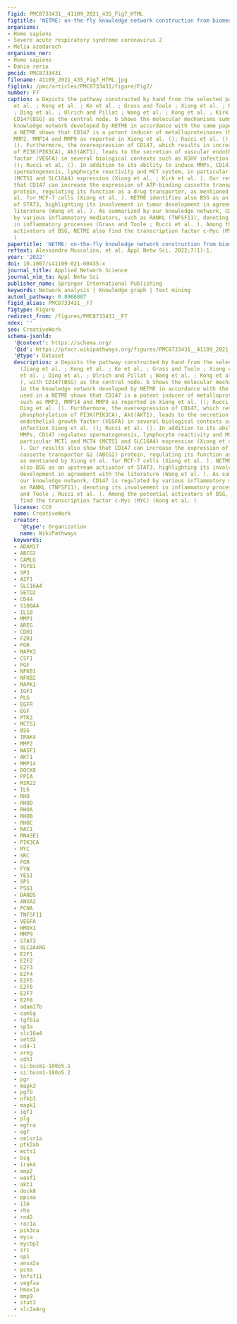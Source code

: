 ```yaml
---
figid: PMC8733431__41109_2021_435_Fig7_HTML
figtitle: 'NETME: on-the-fly knowledge network construction from biomedical literature'
organisms:
- Homo sapiens
- Severe acute respiratory syndrome coronavirus 2
- Melia azedarach
organisms_ner:
- Homo sapiens
- Danio rerio
pmcid: PMC8733431
filename: 41109_2021_435_Fig7_HTML.jpg
figlink: /pmc/articles/PMC8733431/figure/Fig7/
number: F7
caption: a Depicts the pathway constructed by hand from the selected papers (Jiang
  et al. ; Kong et al. ; Ke et al. ; Grass and Toole ; Xiong et al. ; Rucci et al.
  ; Ding et al. ; Ulrich and Pillat ; Wang et al. ; Kong et al. ; Kirk et al. ), with
  CD147(BSG) as the central node. b Shows the molecular mechanisms summarised in the
  knowledge network developed by NETME in accordance with the same papers used in
  a NETME shows that CD147 is a potent inducer of metalloproteinases (MMPs) such as
  MMP2, MMP14 and MMP9 as reported in Xiong et al. (); Rucci et al. (); Ding et al.
  (). Furthermore, the overexpression of CD147, which results in increased phosphorylation
  of PI3K(PIK3CA), Akt(AKT1), leads to the secretion of vascular endothelial growth
  factor (VEGFA) in several biological contexts such as KSHV infection Xiong et al.
  (); Rucci et al. (). In addition to its ability to induce MMPs, CD147 regulates
  spermatogenesis, lymphocyte reactivity and MCT system, in particular MCT1 and MCT4
  (MCTS1 and SLC16A4) expression (Xiong et al. ; Kirk et al. ). Our results also show
  that CD147 can increase the expression of ATP-binding cassette transporter G2 (ABCG2)
  protein, regulating its function as a drug transporter, as mentioned by Xiong et
  al. for MCF-7 cells (Xiong et al. ). NETME identifies also BSG as an upstream activator
  of STAT3, highlighting its involvement in tumor development in agreement with the
  literature (Wang et al. ). As summarized by our knowledge network, CD147 is regulated
  by various inflammatory mediators, such as RANKL (TNFSF11), denoting its involvement
  in inflammatory processes (Grass and Toole ; Rucci et al. ). Among the potential
  activators of BSG, NETME also find the transcription factor c-Myc (MYC) (Kong et al.
  )
papertitle: 'NETME: on-the-fly knowledge network construction from biomedical literature.'
reftext: Alessandro Muscolino, et al. Appl Netw Sci. 2022;7(1):1.
year: '2022'
doi: 10.1007/s41109-021-00435-x
journal_title: Applied Network Science
journal_nlm_ta: Appl Netw Sci
publisher_name: Springer International Publishing
keywords: Network analysis | Knowledge graph | Text mining
automl_pathway: 0.8966887
figid_alias: PMC8733431__F7
figtype: Figure
redirect_from: /figures/PMC8733431__F7
ndex: ''
seo: CreativeWork
schema-jsonld:
  '@context': https://schema.org/
  '@id': https://pfocr.wikipathways.org/figures/PMC8733431__41109_2021_435_Fig7_HTML.html
  '@type': Dataset
  description: a Depicts the pathway constructed by hand from the selected papers
    (Jiang et al. ; Kong et al. ; Ke et al. ; Grass and Toole ; Xiong et al. ; Rucci
    et al. ; Ding et al. ; Ulrich and Pillat ; Wang et al. ; Kong et al. ; Kirk et al.
    ), with CD147(BSG) as the central node. b Shows the molecular mechanisms summarised
    in the knowledge network developed by NETME in accordance with the same papers
    used in a NETME shows that CD147 is a potent inducer of metalloproteinases (MMPs)
    such as MMP2, MMP14 and MMP9 as reported in Xiong et al. (); Rucci et al. ();
    Ding et al. (). Furthermore, the overexpression of CD147, which results in increased
    phosphorylation of PI3K(PIK3CA), Akt(AKT1), leads to the secretion of vascular
    endothelial growth factor (VEGFA) in several biological contexts such as KSHV
    infection Xiong et al. (); Rucci et al. (). In addition to its ability to induce
    MMPs, CD147 regulates spermatogenesis, lymphocyte reactivity and MCT system, in
    particular MCT1 and MCT4 (MCTS1 and SLC16A4) expression (Xiong et al. ; Kirk et al.
    ). Our results also show that CD147 can increase the expression of ATP-binding
    cassette transporter G2 (ABCG2) protein, regulating its function as a drug transporter,
    as mentioned by Xiong et al. for MCF-7 cells (Xiong et al. ). NETME identifies
    also BSG as an upstream activator of STAT3, highlighting its involvement in tumor
    development in agreement with the literature (Wang et al. ). As summarized by
    our knowledge network, CD147 is regulated by various inflammatory mediators, such
    as RANKL (TNFSF11), denoting its involvement in inflammatory processes (Grass
    and Toole ; Rucci et al. ). Among the potential activators of BSG, NETME also
    find the transcription factor c-Myc (MYC) (Kong et al. )
  license: CC0
  name: CreativeWork
  creator:
    '@type': Organization
    name: WikiPathways
  keywords:
  - ADAM17
  - ABCG2
  - CAMLG
  - TGFB1
  - SP3
  - AZF1
  - SLC16A4
  - SETD2
  - CD44
  - S100A4
  - IL18
  - MMP1
  - AREG
  - CDH1
  - FZR1
  - PGR
  - MAPK3
  - CSF1
  - PGF
  - NFKB1
  - NFKB2
  - MAPK1
  - IGF1
  - PLG
  - EGFR
  - EGF
  - PTK2
  - MCTS1
  - BSG
  - IRAK4
  - MMP2
  - WASF1
  - AKT1
  - MMP14
  - DOCK8
  - PPIA
  - MIR22
  - IL6
  - RHO
  - RHOD
  - RHOA
  - RHOB
  - RHOC
  - RAC1
  - RNASE1
  - PIK3CA
  - MYC
  - SRC
  - FGR
  - FYN
  - YES1
  - SP1
  - PSG1
  - DAND5
  - ANXA2
  - PCNA
  - TNFSF11
  - VEGFA
  - HMOX1
  - MMP9
  - STAT3
  - SLC2A4RG
  - E2F1
  - E2F2
  - E2F3
  - E2F4
  - E2F5
  - E2F6
  - E2F7
  - E2F8
  - adam17b
  - camlg
  - tgfb1a
  - sp3a
  - slc16a4
  - setd2
  - cd4-1
  - areg
  - cdh1
  - si:busm1-180o5.1
  - si:busm1-180o5.2
  - pgr
  - mapk3
  - pgfb
  - nfkb1
  - mapk1
  - igf1
  - plg
  - egfra
  - egf
  - celsr1a
  - ptk2ab
  - mcts1
  - bsg
  - irak4
  - mmp2
  - wasf1
  - akt1
  - dock8
  - ppiaa
  - il6
  - rho
  - rnd2
  - rac1a
  - pik3ca
  - myca
  - mycbp2
  - src
  - sp1
  - anxa2a
  - pcna
  - tnfsf11
  - vegfaa
  - hmox1a
  - mmp9
  - stat3
  - slc2a4rg
---
```

